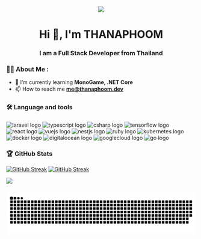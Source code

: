 <div align="center">
  <img height="150" src="https://raw.githubusercontent.com/ophoomo/ophoomo/main/profile.gif"  />
</div>

###

<h1 align="center">Hi 👋, I'm THANAPHOOM</h1>
<h3 align="center">I am a Full Stack Developer from Thailand</h3>

###

### :woman_technologist: About Me :
- 🌱 I’m currently learning **MonoGame, .NET Core**
- 📫 How to reach me **me@thanaphoom.dev**

###

###

<h3 align="left">🛠 Language and tools</h3>

###

<div align="left">
  <img src="https://cdn.simpleicons.org/laravel/FF2D20" height="40" alt="laravel logo"  />
  <img src="https://cdn.jsdelivr.net/gh/devicons/devicon/icons/typescript/typescript-original.svg" height="40" width="52" alt="typescript logo"  />
  <img src="https://skillicons.dev/icons?i=cs" height="40" alt="csharp logo"  />
  <img src="https://cdn.jsdelivr.net/gh/devicons/devicon/icons/tensorflow/tensorflow-original.svg" height="40" width="52" alt="tensorflow logo"  />
  <img src="https://cdn.jsdelivr.net/gh/devicons/devicon/icons/react/react-original.svg" height="40" width="52" alt="react logo"  />
  <img src="https://cdn.simpleicons.org/vuedotjs/4FC08D" height="40" alt="vuejs logo"  />
  <img src="https://cdn.simpleicons.org/nestjs/E0234E" height="40" width="52" alt="nestjs logo"  />
  <img src="https://cdn.jsdelivr.net/gh/devicons/devicon/icons/ruby/ruby-plain-wordmark.svg" height="40" width="52" alt="ruby logo"  />
  <img src="https://cdn.jsdelivr.net/gh/devicons/devicon/icons/kubernetes/kubernetes-plain.svg" height="40" width="52" alt="kubernetes logo"  />
  <img src="https://cdn.jsdelivr.net/gh/devicons/devicon/icons/docker/docker-plain-wordmark.svg" height="40" width="52" alt="docker logo"  />
  <img src="https://cdn.jsdelivr.net/gh/devicons/devicon/icons/digitalocean/digitalocean-original.svg" height="40" width="52" alt="digitalocean logo"  />
  <img src="https://cdn.jsdelivr.net/gh/devicons/devicon/icons/googlecloud/googlecloud-original.svg" height="40" width="52" alt="googlecloud logo"  />
  <img src="https://cdn.jsdelivr.net/gh/devicons/devicon/icons/go/go-original-wordmark.svg" height="40" width="52" alt="go logo"  />
</div>

###

### :trophy: GitHub Stats
[![GitHub Streak](http://github-readme-streak-stats.herokuapp.com?user=ophoomo&theme=dark&hide_border=true&border_radius=5)](https://git.io/streak-stats)
[![GitHub Streak](https://github-readme-stats.vercel.app/api/top-langs/?username=ophoomo&layout=compact&hide_border=true&theme=dark&border_radius=5)](https://github.com/anuraghazra/github-readme-stats)


[![](https://visitcount.itsvg.in/api?id=ophoomo&icon=3&color=1)](https://visitcount.itsvg.in)

###

<img src="https://raw.githubusercontent.com/ophoomo/ophoomo/output/snake.svg" alt="Snake animation" />

###
